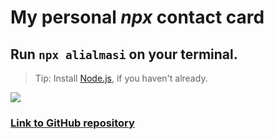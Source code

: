 <h1>My personal <i>npx</i> contact card</h1>
<h2>Run <code>npx alialmasi</code> on your terminal.</h2>
<blockquote>Tip: Install <a href="https://nodejs.org/">Node.js</a>, if you haven't already.</blockquote>
<img src="https://github.com/AliAlmasi/npx-alialmasi/assets/87055424/ef7553d0-5cfe-45a8-b623-6ae365d18da1">
<h3><a href="https://github.com/AliAlmasi/npx-alialmasi">Link to GitHub repository</a></h3>

